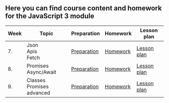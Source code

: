 ## Here you can find course content and homework for the JavaScript 3 module

| Week | Topic | Preparation | Homework | Lesson plan |
| ---- | ----- | ----------- | -------- |------------ |
| 7. | Json <br> Apis <br> Fetch| [Preparation](week1/preparation.md) | [Homework](/homework-projects/readme.md) | [Lesson plan](week1/lesson-plan.md)|
| 8. | Promises <br> Async/Await | [Preparation](week2/preparation.md) | [Homework](/homework-projects/readme.md) | [Lesson plan](week2/lesson-plan.md)|
| 9. | Classes <br> Promises advanced | [Preparation](week3/preparation.md)| [Homework](/homework-projects/readme.md) | [Lesson plan](week3/lesson-plan.md) |
